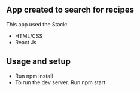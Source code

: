 <section>
<h1> App created to search for recipes </h1>
<p> This app used the Stack: </p>
<ul>
  <li> HTML/CSS </li>
  <li> React Js </li>
</ul>
</section>
<section>
  <h1> Usage and setup </h1>
    <ul>
      <li> Run npm install </li>
      <li> To run the dev server. Run npm start </li>
  </ul>
  </section>
       
